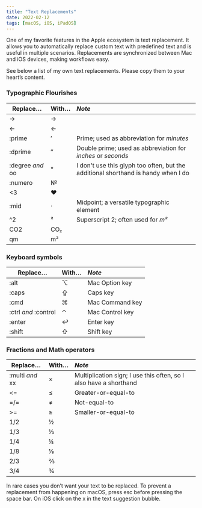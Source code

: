 ```yaml
---
title: "Text Replacements"
date: 2022-02-12
tags: [macOS, iOS, iPadOS]
---
```


One of my favorite features in the Apple ecosystem is text replacement. It allows you to automatically replace custom text with predefined text and is useful in multiple scenarios. Replacements are synchronized between Mac and iOS devices, making workflows easy.

See below a list of my own text replacements. Please copy them to your heart’s content.

### Typographic Flourishes

| Replace… | With… | *Note* |
|-------|--------|:---------|
| -> | → |  |
| <- | ← |  |
| :prime | ′ | Prime; used as abbreviation for *minutes* |
| :dprime | ″ | Double prime; used as abbreviation for *inches* or *seconds* |
| :degree *and* oo | ° | I don't use this glyph too often, but the additional shorthand is handy when I do |
| :numero | № |  |
| <3 | ♥ |  |
| :mid | · | Midpoint; a versatile typographic element |
| ^2 | ² | Superscript 2; often used for *m²* |
| CO2 | CO₂ |  |
| qm | m² |  |

### Keyboard symbols

| Replace… | With… | *Note* |
|-------|--------|:---------|
| :alt | ⌥ | Mac Option key |
| :caps | ⇪ | Caps key |
| :cmd | ⌘ | Mac Command key |
| :ctrl *and* :control | ⌃ | Mac Control key |
| :enter | ↩ | Enter key |
| :shift | ⇧ | Shift key |

### Fractions and Math operators

| Replace… | With… | *Note* |
|-------|--------|:---------|
| :multi *and* xx | × | Multiplication sign; I use this often, so I also have a shorthand |
| <= | ≤ | Greater-or-equal-to |
| =/= | ≠ | Not-equal-to |
| >= | ≥ | Smaller-or-equal-to |
| 1/2 | ½ |  |
| 1/3 | ⅓ |  |
| 1/4 | ¼ |  |
| 1/8 | ⅛ |  |
| 2/3 | ⅔ |  |
| 3/4 | ¾ |  |

In rare cases you don’t want your text to be replaced. To prevent a replacement from happening on macOS, press esc before pressing the space bar. On iOS click on the x in the text suggestion bubble.
